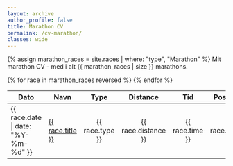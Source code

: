 ```yaml
---
layout: archive
author_profile: false
title: Marathon CV
permalink: /cv-marathon/
classes: wide
---
```

{% assign marathon_races = site.races | where: "type", "Marathon" %}
Mit marathon CV - med i alt {{ marathon_races | size }} marathons.
<table>
  <thead>
    <tr>
      <th>Dato</th>
      <th>Navn</th>
      <th style="text-align: center">Type</th>
      <th style="text-align: center">Distance</th>
      <th style="text-align: center">Tid</th>
      <th style="text-align: center">Postnummer</th>
      <th style="text-align: center">By</th>
    </tr>
  </thead>
  <tbody>
{% for race in marathon_races reversed %}
    <tr>
        <td>{{ race.date | date: "%Y-%m-%d" }}</td>
        <td><a href="{{ race.url }}">{{ race.title }}</a></td>
        <td style="text-align: center">{{ race.type }}</td>
        <td style="text-align: center">{{ race.distance }}</td>
        <td style="text-align: center">{{ race.time }}</td>
        <td style="text-align: center">{{ race.post_code }}</td>
        <td style="text-align: center">{{ race.city }}</td>
    </tr>
{% endfor %}
  </tbody>
</table>